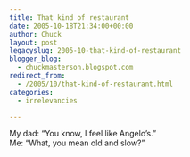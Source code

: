 ```yaml
---
title: That kind of restaurant
date: 2005-10-18T21:34:00+00:00
author: Chuck
layout: post
legacyslug: 2005-10-that-kind-of-restaurant
blogger_blog:
  - chuckmasterson.blogspot.com
redirect_from:
  - /2005/10/that-kind-of-restaurant.html
categories:
  - irrelevancies

---
```

My dad: “You know, I feel like Angelo’s.”  
Me: “What, you mean old and slow?”
